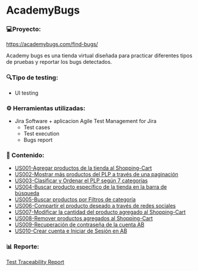 # AcademyBugs

### 💻Proyecto: 
https://academybugs.com/find-bugs/

Academy bugs es una tienda virtual diseñada para practicar diferentes tipos de pruebas y reportar los bugs detectados.

### 🔍Tipo de testing:
* UI testing

### ⚙ Herramientas utilizadas:
* Jira Software + aplicacion Agile Test Management for Jira 
    * Test cases
    * Test execution
    * Bugs report

### 📁 Contenido:


* <a href="https://marilina-scandalo.atlassian.net/browse/AB-1"> US001-Agregar productos de la tienda al Shopping-Cart </a>
* <a href="https://marilina-scandalo.atlassian.net/browse/AB-7"> US002-Mostrar más productos del PLP a través de una paginación</a>
* <a href="https://marilina-scandalo.atlassian.net/browse/AB-20"> US003-Clasificar y Ordenar el PLP según 7 categorías </a>
* <a href="https://marilina-scandalo.atlassian.net/browse/AB-23"> US004-Buscar producto específico de la tienda en la barra de búsqueda</a>
* <a href="https://marilina-scandalo.atlassian.net/browse/AB-27"> US005-Buscar productos por Filtros de categoría </a>
* <a href="https://marilina-scandalo.atlassian.net/browse/AB-31"> US006-Compartir el producto deseado a través de redes sociales </a>
* <a href="https://marilina-scandalo.atlassian.net/browse/AB-37"> US007-Modificar la cantidad del producto agregado al Shopping-Cart </a>
* <a href="https://marilina-scandalo.atlassian.net/browse/AB-44"> US008-Remover productos agregados al Shopping-Cart</a>
* <a href="https://marilina-scandalo.atlassian.net/browse/AB-48"> US009-Recuperación de contraseña de la cuenta AB </a>
* <a href="https://marilina-scandalo.atlassian.net/browse/AB-53"> US010-Crear cuenta e Iniciar de Sesión en AB </a>

### 📊 Reporte: 
<a href="https://github.com/marilinasc/AcademyBugs/blob/main/AgileTest%20-%20Jira.pdf"> Test Traceability Report </a>
